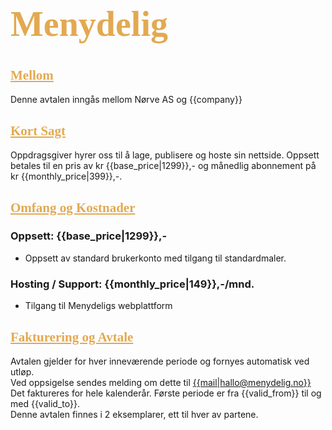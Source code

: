 <style>
h1 {
    font-family: "Pacifico";
    color: #e3a951;
    font-size: 4em;
}
h2 {
    font-family: "Pacifico";
    color: #e3a951;
    text-decoration:underline;
}
</style>

# Menydelig

## Mellom
Denne avtalen inngås mellom Nørve AS og {{company}}

## Kort Sagt
Oppdragsgiver hyrer oss til å lage, publisere og hoste sin nettside. Oppsett betales til en pris av kr {{base_price|1299}},- og månedlig abonnement på kr {{monthly_price|399}},-.

## Omfang og Kostnader
### Oppsett: {{base_price|1299}},-
*   Oppsett av standard brukerkonto med tilgang til standardmaler.

### Hosting / Support: {{monthly_price|149}},-/mnd.  
*   Tilgang til Menydeligs webplattform

## Fakturering og Avtale
Avtalen gjelder for hver inneværende periode og fornyes automatisk ved utløp.  
Ved oppsigelse sendes melding om dette til [{{mail|hallo@menydelig.no}}](mailto:{{mail|hallo@menydelig.no}})  
Det faktureres for hele kalenderår. Første periode er fra {{valid_from}} til og med {{valid_to}}.  
Denne avtalen finnes i 2 eksemplarer, ett til hver av partene.  
